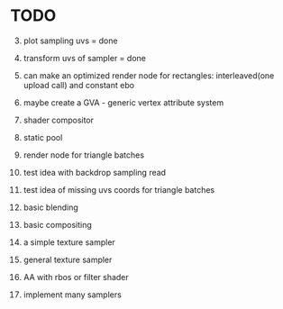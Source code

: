 # TODO
3. plot sampling uvs = done
4. transform uvs of sampler = done

5. can make an optimized render node for rectangles: interleaved(one upload call) and constant ebo
6. maybe create a GVA - generic vertex attribute system
7. shader compositor
8. static pool
9. render node for triangle batches
10. test idea with backdrop sampling read
11. test idea of missing uvs coords for triangle batches
12. basic blending
13. basic compositing
14. a simple texture sampler
15. general texture sampler
16. AA with rbos or filter shader
17. implement many samplers